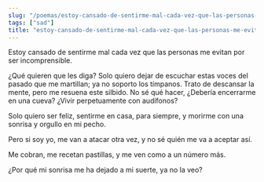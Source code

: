 ```yaml
---
slug: "/poemas/estoy-cansado-de-sentirme-mal-cada-vez-que-las-personas-me-evitan-por-ser-incomprensible"
tags: ["sad"]
title: "estoy-cansado-de-sentirme-mal-cada-vez-que-las-personas-me-evitan-por-ser-incomprensible"
---
```

Estoy cansado de sentirme mal cada vez que las personas me evitan por ser incomprensible.

 

¿Qué quieren que les diga? Solo quiero dejar de escuchar estas voces del pasado que me martillan; ya no soporto los tímpanos. Trato de descansar la mente, pero me resuena este silbido. No sé qué hacer, ¿Debería encerrarme en una cueva? ¿Vivir perpetuamente con audífonos?

 

Solo quiero ser feliz, sentirme en casa, para siempre, y morirme con una sonrisa y orgullo en mi pecho.

 

Pero si soy yo, me van a atacar otra vez, y no sé quién me va a aceptar así.

 

Me cobran, me recetan pastillas, y me ven como a un número más.

 

¿Por qué mi sonrisa me ha dejado a mi suerte, ya no la veo?